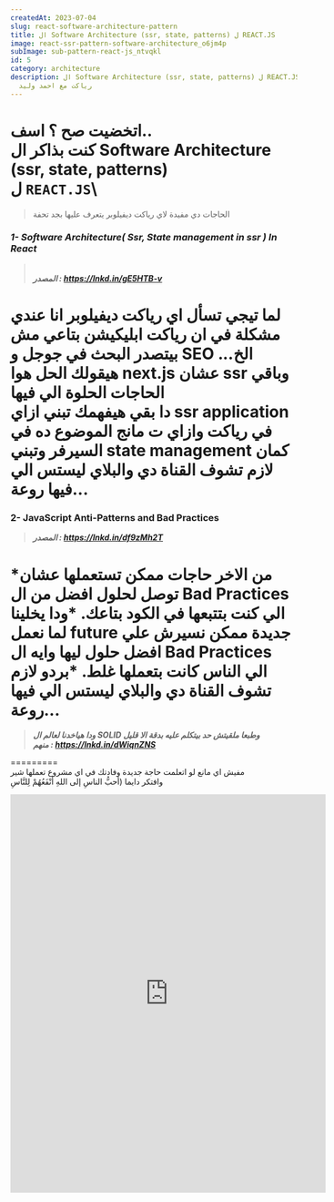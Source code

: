 ```yaml
---
createdAt: 2023-07-04
slug: react-software-architecture-pattern
title: ال Software Architecture (ssr, state, patterns) ل REACT.JS
image: react-ssr-pattern-software-architecture_o6jm4p
subImage: sub-pattern-react-js_ntvqkl
id: 5
category: architecture
description: ال Software Architecture (ssr, state, patterns) ل REACT.JS - احترف
  رياكت مع احمد وليد
---
```

اتخضيت صح ؟ اسف..\
كنت بذاكر ال Software Architecture (ssr, state, patterns)\
ل `REACT.JS`\
========

> الحاجات دي مفيدة لاي رياكت ديفيلوبر يتعرف عليها بجد تحفة

### ***1- Software Architecture( Ssr, State management in ssr ) In React***

>  \
> ***المصدر : <https://lnkd.in/gE5HTB-v>***

لما تيجي تسأل اي رياكت ديفيلوبر انا عندي مشكلة في ان رياكت ابليكيشن بتاعي مش بيتصدر البحث في جوجل و SEO الخ...
هيقولك الحل هوا next.js عشان ssr وباقي الحاجات الحلوة الي فيها\
دا بقي هيفهمك تبني ازاي ssr application في رياكت وازاي ت مانج الموضوع ده في السيرفر وتبني state management كمان
لازم تشوف القناة دي والبلاي ليستس الي فيها روعة...
=========

### 2- JavaScript Anti-Patterns and Bad Practices

> ***المصدر : <https://lnkd.in/df9zMh2T>***

*من الاخر حاجات ممكن تستعملها عشان توصل لحلول افضل من ال Bad Practices الي كنت بتتبعها في الكود بتاعك.
*ودا يخلينا لما نعمل future جديدة ممكن نسيرش علي افضل حلول ليها وايه ال Bad Practices الي الناس كانت بتعملها غلط.
*بردو لازم تشوف القناة دي والبلاي ليستس الي فيها روعة...
=========

> ***ودا هياخدنا لعالم ال SOLID وطبعا ملقيتش حد بيتكلم عليه بدقة الا قليل***\
> ***منهم : <https://lnkd.in/dWiqnZNS>***

\=========\
مفيش اي مانع لو اتعلمت حاجة جديدة وفادتك في اي مشروع تعملها شير\
وافتكر دايما (أحبُّ الناسِ إلى اللهِ أنْفَعُهُمْ لِلنَّاسِ

<iframe src="https://www.linkedin.com/embed/feed/update/urn:li:share:7016736919392776192" height="700px" width="554" frameborder="0" allowfullscreen="" title="Embedded post"></iframe>